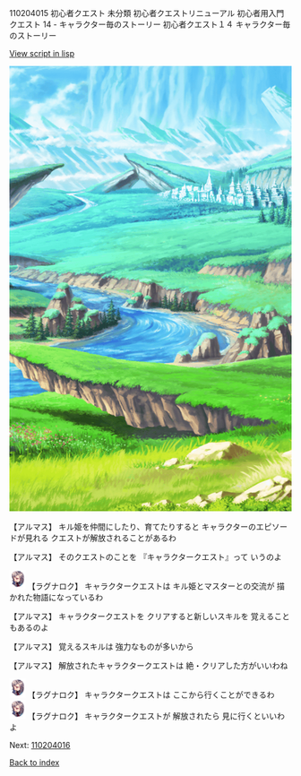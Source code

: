 110204015 初心者クエスト 未分類 初心者クエストリニューアル 初心者用入門クエスト 14 - キャラクター毎のストーリー 初心者クエスト１４ キャラクター毎のストーリー

[View script in lisp](../scripts/110204015.txt)

![plain.png](../images/backgrounds/plain.png)

【アルマス】
キル姫を仲間にしたり、育てたりすると
キャラクターのエピソードが見れる
クエストが解放されることがあるわ

【アルマス】
そのクエストのことを
『キャラクタークエスト』って
いうのよ

<img src="../images/units/103611.png" alt="103611.png" height="34"/>
【ラグナロク】
キャラクタークエストは
キル姫とマスターとの交流が
描かれた物語になっているわ

【アルマス】
キャラクタークエストを
クリアすると新しいスキルを
覚えることもあるのよ

【アルマス】
覚えるスキルは
強力なものが多いから

【アルマス】
解放されたキャラクタークエストは
絶・クリアした方がいいわね

<img src="../images/units/103611.png" alt="103611.png" height="34"/>
【ラグナロク】
キャラクタークエストは
ここから行くことができるわ

<img src="../images/units/103611.png" alt="103611.png" height="34"/>
【ラグナロク】
キャラクタークエストが
解放されたら
見に行くといいわよ

Next: [110204016](110204016.md)

[Back to index](index.md)
